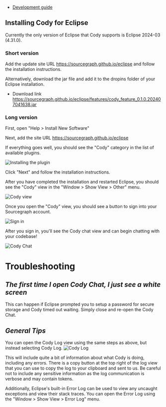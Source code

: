 - [Development guide](docs/development.md)

## Installing Cody for Eclipse

Currently the only version of Eclipse that Cody supports is Eclipse 2024-03 (4.31.0).

### Short version

Add the update site URL https://sourcegraph.github.io/eclipse and follow the installation instructions.

Alternatively, download the jar file and add it to the dropins folder of your Eclipse installation.

- Download link https://sourcegraph.github.io/eclipse/features/cody_feature_0.1.0.202407041638.jar

### Long version

First, open "Help > Install New Software"

Next, add the site URL https://sourcegraph.github.io/eclipse

If everything goes well, you should see the "Cody" category in the list of available plugins.

![Installing the plugin](docs/img/install-site-url.png)

Click "Next" and follow the installation instructions.

After you have completed the installation and restarted Eclipse, you should see the "Cody" view in the "Window > Show View > Other" menu.

![Cody view](docs/img/cody-view.png)

Once you open the "Cody" view, you should see a button to sign into your Sourcegraph account.

![Sign in](docs/img/sign-in.png)

After you sign in, you'll see the Cody chat view and can begin chatting with your codebase!

![Cody Chat](docs/img/cody-chat.png)

# Troubleshooting

## _The first time I open Cody Chat, I just see a white screen_

This can happen if Eclipse prompted you to setup a password for secure storage and Cody timed out waiting. Simply close and re-open the Cody Chat.

## _General Tips_

You can open the Cody Log view using the same steps as above, but instead selecting Cody Log.
![Cody Log](docs/img/cody-log.png)

This will include quite a bit of information about what Cody is doing, including any errors. There is a copy button at the top right of the log view that you can use to copy the log to your clipboard and sent to us. Be careful not to include any sensitive information as the log communication is verbose and may contain tokens.

Additionally, Eclipse's built-in Error Log can be used to view any uncaught exceptions and view their stack traces. You can open the Error Log using the "Window > Show View > Error Log" menu.
